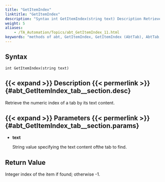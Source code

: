 ```yaml
--- 
title: "GetItemIndex"
linktitle: "GetItemIndex"
description: "Syntax int GetItemIndex(string text) Description Retrieve the numeric index of a tab by its text content. Parameters text String value specifying the text content of the tab to find. Return Value ..."
weight: 5
aliases: 
    - /TA_Automation/Topics/abt_GetItemIndex_11.html
keywords: "methods of abt, GetItemIndex, GetItemIndex (AbtTab), AbtTab, getitemindex, abttab getitemindex, index of tab by content, retrieve index of tab item, index of tab item"
---
```


## Syntax

`int GetItemIndex(string text)`

## {{< expand >}} Description {{< permerlink >}} {#abt_GetItemIndex_tab__section.desc} 

Retrieve the numeric index of a tab by its text content.

## {{< expand >}} Parameters {{< permerlink >}} {#abt_GetItemIndex_tab__section.params} 

-   **text**

    String value specifying the text content ofthe tab to find.


## Return Value

Integer index of the item if found; otherwise -1.




